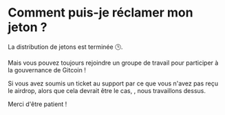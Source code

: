 # Comment puis-je réclamer mon jeton ?

La distribution de jetons est terminée 🕒.

Mais vous pouvez toujours rejoindre un groupe de travail pour participer à la gouvernance de Gitcoin !

Si vous avez  soumis un ticket au support par ce que vous n'avez pas reçu le airdrop, alors que cela devrait être le cas, , nous travaillons dessus.

Merci d'être patient !
